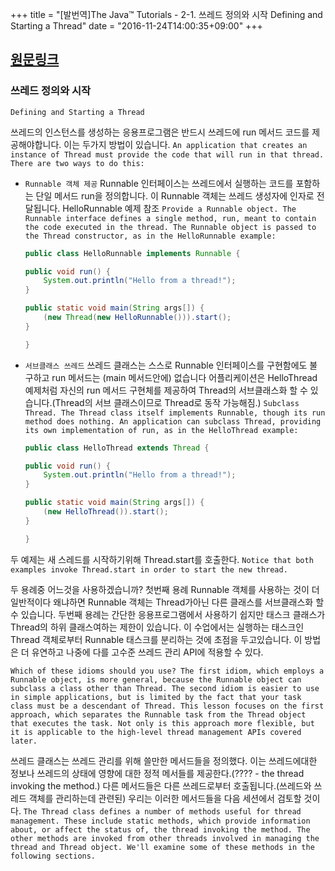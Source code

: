 +++
title = "[발번역]The Java™ Tutorials - 2-1. 쓰레드 정의와 시작 Defining and Starting a Thread"
date = "2016-11-24T14:00:35+09:00"
+++

## [원문링크](http://docs.oracle.com/javase/tutorial/essential/concurrency/runthread.html)

### 쓰레드 정의와 시작
`Defining and Starting a Thread`

쓰레드의 인스턴스를 생성하는 응용프로그램은 반드시 쓰레드에 run 메서드 코드를 제공해야합니다. 이는 두가지 방법이 있습니다.
`An application that creates an instance of Thread must provide the code that will run in that thread. There are two ways to do this:`

- `Runnable 객체 제공` Runnable 인터페이스는 쓰레드에서 실행하는 코드를 포함하는 단일 메서드 run을 정의합니다. 이 Runnable 객체는 쓰레드 생성자에 인자로 전달됩니다. HelloRunnable 예제 참조
    `Provide a Runnable object. The Runnable interface defines a single method, run, meant to contain the code executed in the thread. The Runnable object is passed to the Thread constructor, as in the HelloRunnable example:`

    ```java
    public class HelloRunnable implements Runnable {

	public void run() {
	    System.out.println("Hello from a thread!");
	}

	public static void main(String args[]) {
	    (new Thread(new HelloRunnable())).start();
	}

    }
    ```


- `서브클래스 쓰레드` 쓰레드 클래스는 스스로 Runnable 인터페이스를 구현함에도 불구하고 run 메서드는 (main 메서드안에) 없습니다 어플리케이션은 HelloThread 예제처럼 자신의 run 메서드 구현체를 제공하여 Thread의 서브클래스화 할 수 있습니다.(Thread의 서브 클래스이므로 Thread로 동작 가능해짐.)
    `Subclass Thread. The Thread class itself implements Runnable, though its run method does nothing. An application can subclass Thread, providing its own implementation of run, as in the HelloThread example:`

    ```java
    public class HelloThread extends Thread {

	public void run() {
	    System.out.println("Hello from a thread!");
	}

	public static void main(String args[]) {
	    (new HelloThread()).start();
	}

    }
    ```

두 예제는 새 스레드를 시작하기위해 Thread.start를 호출한다.
`Notice that both examples invoke Thread.start in order to start the new thread.`


두 용례중 어느것을 사용하겠습니까? 첫번째 용례 Runnable 객체를 사용하는 것이 더 일반적이다 왜냐하면 Runnable 객체는 Thread가아닌 다른 클래스를 서브클래스화 할 수 있습니다. 두번째 용례는 간단한 응용프로그램에서 사용하기 쉽지만 태스크 클래스가 Thread의 하위 클래스여하는 제한이 있습니다. 이 수업에서는 실행하는 태스크인 Thread 객체로부터 Runnable 태스크를 분리하는 것에 초점을 두고있습니다. 이 방법은 더 유연하고 나중에 다를 고수준 쓰레드 관리 API에 적용할 수 있다.

`Which of these idioms should you use? The first idiom, which employs a Runnable object, is more general, because the Runnable object can subclass a class other than Thread. The second idiom is easier to use in simple applications, but is limited by the fact that your task class must be a descendant of Thread. This lesson focuses on the first approach, which separates the Runnable task from the Thread object that executes the task. Not only is this approach more flexible, but it is applicable to the high-level thread management APIs covered later.`


쓰레드 클래스는 쓰레드 관리를 위해 쓸만한 메서드들을 정의했다. 이는 쓰레드에대한 정보나 쓰레드의 상태에 영향에 대한 정적 메서들를 제공한다.(???? - the thread invoking the method.) 다른 메서드들은 다른 쓰레드로부터 호출됩니다.(쓰레드와 쓰레드 객체를 관리하는데 관련된) 우리는 이러한 메서드들을 다음 세션에서 검토할 것이다.
`The Thread class defines a number of methods useful for thread management. These include static methods, which provide information about, or affect the status of, the thread invoking the method. The other methods are invoked from other threads involved in managing the thread and Thread object. We'll examine some of these methods in the following sections.`
